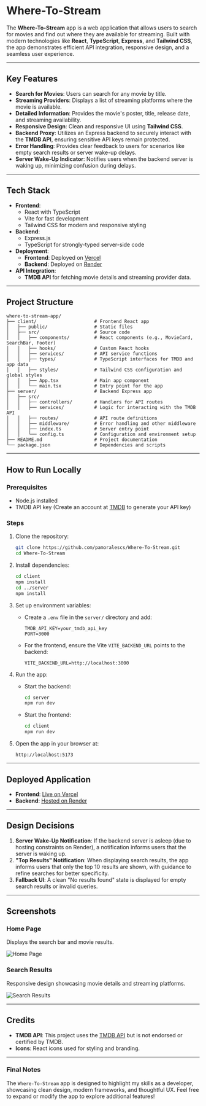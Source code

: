 # Where-To-Stream

The **Where-To-Stream** app is a web application that allows users to search for movies and find out where they are available for streaming. Built with modern technologies like **React**, **TypeScript**, **Express**, and **Tailwind CSS**, the app demonstrates efficient API integration, responsive design, and a seamless user experience.

---

## Key Features
- **Search for Movies**: Users can search for any movie by title.
- **Streaming Providers**: Displays a list of streaming platforms where the movie is available.
- **Detailed Information**: Provides the movie's poster, title, release date, and streaming availability.
- **Responsive Design**: Clean and responsive UI using **Tailwind CSS**.
- **Backend Proxy**: Utilizes an Express backend to securely interact with the **TMDB API**, ensuring sensitive API keys remain protected.
- **Error Handling**: Provides clear feedback to users for scenarios like empty search results or server wake-up delays.
- **Server Wake-Up Indicator**: Notifies users when the backend server is waking up, minimizing confusion during delays.

---

## Tech Stack
- **Frontend**:
  - React with TypeScript
  - Vite for fast development
  - Tailwind CSS for modern and responsive styling
- **Backend**:
  - Express.js
  - TypeScript for strongly-typed server-side code
- **Deployment**:
  - **Frontend**: Deployed on [Vercel](https://vercel.com)
  - **Backend**: Deployed on [Render](https://render.com)
- **API Integration**:
  - **TMDB API** for fetching movie details and streaming provider data.

---

## Project Structure
```
where-to-stream-app/
├── client/                     # Frontend React app
│   ├── public/                 # Static files
│   ├── src/                    # Source code
│   │   ├── components/         # React components (e.g., MovieCard, SearchBar, Footer)
│   │   ├── hooks/              # Custom React hooks
│   │   ├── services/           # API service functions
│   │   ├── types/              # TypeScript interfaces for TMDB and app data
│   │   ├── styles/             # Tailwind CSS configuration and global styles
│   │   ├── App.tsx             # Main app component
│   │   └── main.tsx            # Entry point for the app
├── server/                     # Backend Express app
│   ├── src/
│   │   ├── controllers/        # Handlers for API routes
│   │   ├── services/           # Logic for interacting with the TMDB API
│   │   ├── routes/             # API route definitions
│   │   ├── middleware/         # Error handling and other middleware
│   │   ├── index.ts            # Server entry point
│   │   └── config.ts           # Configuration and environment setup
├── README.md                   # Project documentation
└── package.json                # Dependencies and scripts
```

---

## How to Run Locally

### Prerequisites
- Node.js installed
- TMDB API key (Create an account at [TMDB](https://www.themoviedb.org/) to generate your API key)

### Steps
1. Clone the repository:
   ```bash
   git clone https://github.com/pamoralescs/Where-To-Stream.git
   cd Where-To-Stream
   ```

2. Install dependencies:
   ```bash
   cd client
   npm install
   cd ../server
   npm install
   ```

3. Set up environment variables:
   - Create a `.env` file in the `server/` directory and add:
     ```
     TMDB_API_KEY=your_tmdb_api_key
     PORT=3000
     ```
   - For the frontend, ensure the Vite `VITE_BACKEND_URL` points to the backend:
     ```
     VITE_BACKEND_URL=http://localhost:3000
     ```

4. Run the app:
   - Start the backend:
     ```bash
     cd server
     npm run dev
     ```
   - Start the frontend:
     ```bash
     cd client
     npm run dev
     ```

5. Open the app in your browser at:
   ```
   http://localhost:5173
   ```

---

## Deployed Application
- **Frontend**: [Live on Vercel](https://wheretostream.vercel.app)
- **Backend**: [Hosted on Render](https://where-to-stream.onrender.com)

---

## Design Decisions
1. **Server Wake-Up Notification**: If the backend server is asleep (due to hosting constraints on Render), a notification informs users that the server is waking up.
2. **"Top Results" Notification**: When displaying search results, the app informs users that only the top 10 results are shown, with guidance to refine searches for better specificity.
3. **Fallback UI**: A clean "No results found" state is displayed for empty search results or invalid queries.

---

## Screenshots
### Home Page
Displays the search bar and movie results.

![Home Page](https://your-image-link.com/home-page)

### Search Results
Responsive design showcasing movie details and streaming platforms.

![Search Results](https://your-image-link.com/search-results)

---

## Credits
- **TMDB API**: This project uses the [TMDB API](https://www.themoviedb.org/) but is not endorsed or certified by TMDB.
- **Icons**: React icons used for styling and branding.

---

### **Final Notes**
The `Where-To-Stream` app is designed to highlight my skills as a developer, showcasing clean design, modern frameworks, and thoughtful UX. Feel free to expand or modify the app to explore additional features!